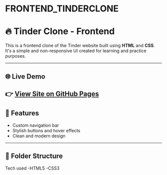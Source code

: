 # FRONTEND_TINDERCLONE
 
# 🔥 Tinder Clone - Frontend

This is a frontend clone of the Tinder website built using **HTML** and **CSS**.  
It's a simple and  non-responsive UI created for learning and practice purposes.

---

## 🌐 Live Demo

👉 [View Site on GitHub Pages](https://Hemendra2.github.io/tinderclone/)
---
## 🚀 Features
- Custom navigation bar
- Stylish buttons and hover effects
- Clean and modern design

---

## 📁 Folder Structure

Tech used
-HTML5
-CSS3
